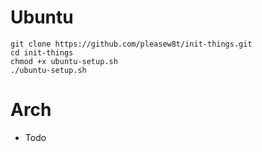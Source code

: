 
# Ubuntu

```
git clone https://github.com/pleasew8t/init-things.git
cd init-things
chmod +x ubuntu-setup.sh
./ubuntu-setup.sh
```

# Arch

* Todo
